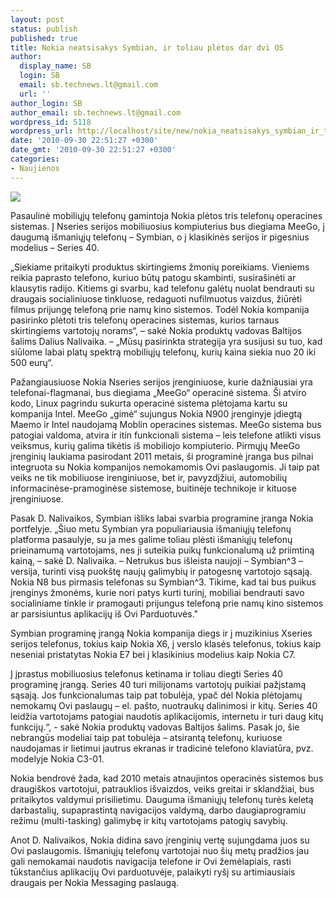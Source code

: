 ```yaml
---
layout: post
status: publish
published: true
title: Nokia neatsisakys Symbian, ir toliau plėtos dar dvi OS
author:
  display_name: SB
  login: SB
  email: sb.technews.lt@gmail.com
  url: ''
author_login: SB
author_email: sb.technews.lt@gmail.com
wordpress_id: 5118
wordpress_url: http://localhost/site/new/nokia_neatsisakys_symbian_ir_toliau_pletos_dar_dvi_os/
date: '2010-09-30 22:51:27 +0300'
date_gmt: '2010-09-30 22:51:27 +0300'
categories:
- Naujienos
---
```

<div class="imgright"><img src="http://www.part.lt/img/8cb337bc9caa4e2c3abbb763af83366a376.jpg"  /></div>
<p>Pasaulinė mobiliųjų telefonų gamintoja Nokia plėtos tris telefonų operacines sistemas. Į Nseries serijos mobiliuosius kompiuterius bus diegiama MeeGo, į daugumą išmaniųjų telefonų – Symbian, o į klasikinės serijos ir pigesnius modelius – Series 40.  </p>
<p>„Siekiame pritaikyti produktus skirtingiems žmonių poreikiams. Vieniems reikia paprasto telefono, kuriuo būtų patogu skambinti, susirašinėti ar klausytis radijo. Kitiems gi svarbu, kad telefonu galėtų nuolat bendrauti su draugais socialiniuose tinkluose, redaguoti nufilmuotus vaizdus, žiūrėti filmus prijungę telefoną prie namų kino sistemos. Todėl Nokia kompanija pasirinko plėtoti tris telefonų operacines sistemas, kurios tarnaus skirtingiems vartotojų norams“, – sakė Nokia produktų vadovas Baltijos šalims Dalius Nalivaika. – „Mūsų pasirinkta strategija yra susijusi su tuo, kad siūlome labai platų spektrą mobiliųjų telefonų, kurių kaina siekia nuo 20 iki 500 eurų“.</p>
<p>Pažangiausiuose Nokia Nseries serijos įrenginiuose, kurie dažniausiai yra telefonai-flagmanai, bus diegiama „MeeGo“ operacinė sistema. Ši atviro kodo, Linux pagrindu sukurta operacinė sistema plėtojama kartu su kompanija Intel. MeeGo „gimė“ sujungus Nokia N900 įrenginyje įdiegtą Maemo ir Intel naudojamą Moblin operacines sistemas. MeeGo sistema bus patogiai valdoma, atvira ir itin funkcionali sistema – leis telefone atlikti visus veiksmus, kurių galima tikėtis iš mobiliojo kompiuterio. Pirmųjų MeeGo įrenginių laukiama pasirodant 2011 metais, ši programinė įranga bus pilnai integruota su Nokia kompanijos nemokamomis Ovi paslaugomis. Ji taip pat veiks ne tik mobiliuose irenginiuose, bet ir, pavyzdįžiui, automobilių informacinėse-pramoginėse sistemose, buitinėje technikoje ir kituose įrenginiuose.</p>
<p>Pasak D. Nalivaikos, Symbian išliks labai svarbia programine įranga Nokia portfelyje. „Šiuo metu Symbian yra populiariausia išmaniųjų telefonų platforma pasaulyje, su ja mes galime toliau plėsti išmaniųjų telefonų prieinamumą vartotojams, nes ji suteikia puikų funkcionalumą už priimtiną kainą, – sakė D. Nalivaika. – Netrukus bus išleista naujoji – Symbian^3 – versija, turinti visą puokštę naujų galimybių ir patogesnę vartotojo sąsają. Nokia N8 bus pirmasis telefonas su Symbian^3. Tikime, kad tai bus puikus įrenginys žmonėms, kurie nori patys kurti turinį, mobiliai bendrauti savo socialiniame tinkle ir pramogauti prijungus telefoną prie namų kino sistemos ar parsisiuntus aplikacijų iš Ovi Parduotuvės."</p>
<p>Symbian programinę įrangą Nokia kompanija diegs ir į muzikinius Xseries serijos telefonus, tokius kaip Nokia X6, į verslo klasės telefonus, tokius kaip neseniai pristatytas Nokia E7 bei į klasikinius modelius kaip Nokia C7.</p>
<p>Į įprastus mobiliuosius telefonus ketinama ir toliau diegti Series 40 programinę įrangą. Series 40 turi milijonams vartotojų puikiai pažįstamą sąsają. Jos funkcionalumas taip pat tobulėja, ypač dėl Nokia plėtojamų nemokamų Ovi paslaugų – el. pašto, nuotraukų dalinimosi ir kitų. Series 40 leidžia vartotojams patogiai naudotis aplikacijomis, internetu ir turi daug kitų funkcijų.“, - sakė Nokia produktų vadovas Baltijos šalims. Pasak jo, šie nebrangūs modeliai taip pat tobulėja – atsirantą telefonų, kuriuose naudojamas ir lietimui jautrus ekranas ir tradicinė telefono klaviatūra, pvz. modelyje Nokia C3-01.</p>
<p>Nokia bendrovė žada, kad 2010 metais atnaujintos operacinės sistemos bus draugiškos vartotojui, patrauklios išvaizdos, veiks greitai ir sklandžiai, bus pritaikytos valdymui prisilietimu. Dauguma išmaniųjų telefonų turės keletą darbastalių, supaprastintą navigacijos valdymą, darbo daugiaprogramiu režimu (multi-tasking) galimybę ir kitų vartotojams patogių savybių.</p>
<p>Anot D. Nalivaikos, Nokia didina savo įrenginių vertę sujungdama juos su Ovi paslaugomis. Išmaniųjų telefonų vartotojai nuo šių metų pradžios jau gali nemokamai naudotis navigacija telefone ir Ovi žemėlapiais, rasti tūkstančius aplikacijų Ovi parduotuvėje, palaikyti ryšį su artimiausiais draugais per Nokia Messaging paslaugą.<br /></p>
